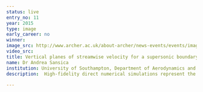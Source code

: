 ```yaml
---
status: live
entry_no: 11
year: 2015
type: image 
early_career: no 
winner: 
image_src: http://www.archer.ac.uk/about-archer/news-events/events/image-comp/gallery-2015/11_Entry_800.jpg
video_src: 
title: Vertical planes of streamwise velocity for a supersonic boundary-layer.
name: Dr Andrea Sansica
institution: University of Southampton, Department of Aerodynamics and Flight Mechanics
description:  High-fidelity direct numerical simulations represent the richest source of information in computational fluid dynamics. The computing effort needed to resolve all the significant spatial and temporal scales is however enormous and often prohibitive. The computational resources available in ARCHER allow numerical meshes of hundreds of millions of points and made possible to study fundamental flow configurations that only 10-15 years ago were simply unimaginable.<br /> <br />  The interest is here focused on the impingement location effect of a shock-wave onto a supersonic boundary-layer that is experiencing transition to turbulence at a Mach number of 1.5. The presence of the shock-wave accelerates transition and different structures of interaction exist depending on the nature of the boundary-layer at the impingement location.
  
---
```

